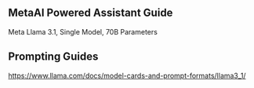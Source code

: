 ## MetaAI Powered Assistant Guide

Meta Llama 3.1, Single Model, 70B Parameters

## Prompting Guides

https://www.llama.com/docs/model-cards-and-prompt-formats/llama3_1/ 